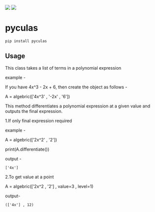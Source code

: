 ![](https://img.shields.io/badge/license-MIT-yellowgreen)
![](https://img.shields.io/badge/python-3.8-red)

# pyculas

```
pip install pyculas
```

## Usage

This class takes a list of terms in a polynomial expression

example -

If you have 4x^3 - 2x + 6, then create the object as follows -

A = algebric(['4x^3' , '-2x' , '6'])

This method differentiates a polynomial expression at a given value and outputs the final expression.
        
1.If only final expression required

example -

A = algebric(['2x^2' , '2'])

print(A.differentiate())

output -

`['4x']`

2.To get value at a point

A = algebric(['2x^2 , '2'] , value=3 , level=1)

output-

`(['4x'] , 12)`        
